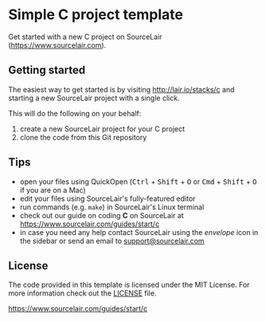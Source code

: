 # Simple C project template

Get started with a new C project on SourceLair (https://www.sourcelair.com).

## Getting started

The easiest way to get started is by visiting http://lair.io/stacks/c and starting a new SourceLair project with a single click.

This will do the following on your behalf:

1. create a new SourceLair project for your C project
2. clone the code from this Git repository

## Tips

- open your files using QuickOpen (<kbd>Ctrl</kbd> + <kbd>Shift</kbd> + <kbd>O</kbd> or <kbd>Cmd</kbd> + <kbd>Shift</kbd> + <kbd>O</kbd> if you are on a Mac)
- edit your files using SourceLair's fully-featured editor
- run commands (e.g. `make`) in SourceLair's Linux terminal
- check out our guide on coding **C** on SourceLair at https://www.sourcelair.com/guides/start/c
- in case you need any help contact SourceLair using the _envelope_ icon in the sidebar or send an email to [support@sourcelair.com](mailto:support@sourcelair.com)

## License

The code provided in this template is licensed under the MIT License. For more information check out the [LICENSE](LICENSE) file.

https://www.sourcelair.com/guides/start/c
